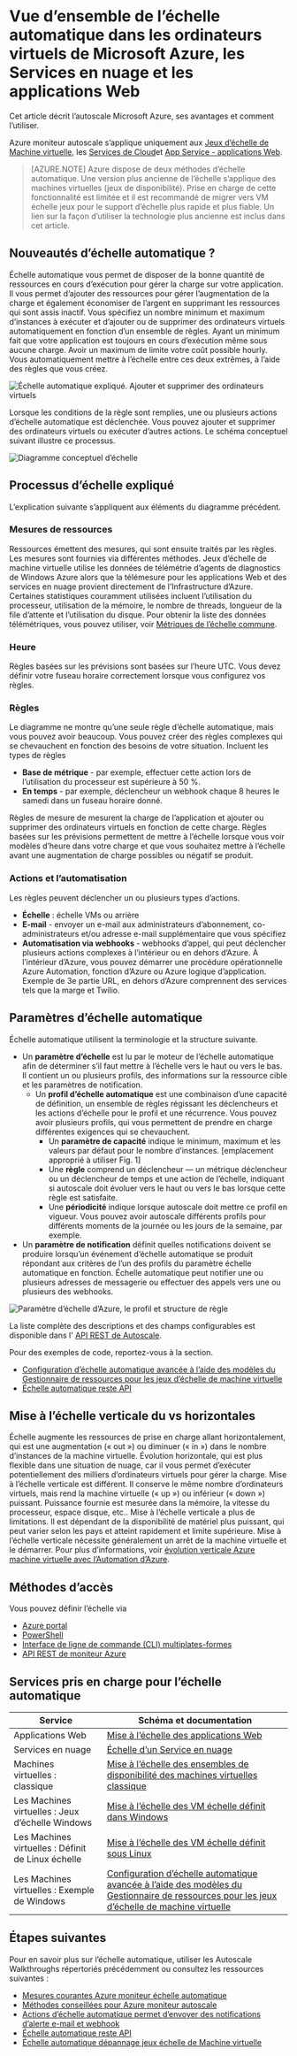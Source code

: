 <properties
    pageTitle="Vue d’ensemble de l’échelle automatique dans les ordinateurs virtuels de Microsoft Azure, les Services en nuage et les applications Web | Microsoft Azure"
    description="Vue d’ensemble de l’échelle automatique dans Microsoft Azure. S’applique aux ordinateurs virtuels, les Services en nuage et les applications Web."
    authors="rboucher"
    manager="carolz"
    editor=""
    services="monitoring-and-diagnostics"
    documentationCenter="monitoring-and-diagnostics"/>

<tags
    ms.service="monitoring-and-diagnostics"
    ms.workload="na"
    ms.tgt_pltfrm="na"
    ms.devlang="na"
    ms.topic="article"
    ms.date="09/06/2016"
    ms.author="robb"/>

# <a name="overview-of-autoscale-in-microsoft-azure-virtual-machines-cloud-services-and-web-apps"></a>Vue d’ensemble de l’échelle automatique dans les ordinateurs virtuels de Microsoft Azure, les Services en nuage et les applications Web

Cet article décrit l’autoscale Microsoft Azure, ses avantages et comment l’utiliser.  

Azure moniteur autoscale s’applique uniquement aux [Jeux d’échelle de Machine virtuelle](https://azure.microsoft.com/services/virtual-machine-scale-sets/), les [Services de Cloud](https://azure.microsoft.com/services/cloud-services/)et [App Service - applications Web](https://azure.microsoft.com/services/app-service/web/).

>[AZURE.NOTE] Azure dispose de deux méthodes d’échelle automatique. Une version plus ancienne de l’échelle s’applique des machines virtuelles (jeux de disponibilité). Prise en charge de cette fonctionnalité est limitée et il est recommandé de migrer vers VM échelle jeux pour le support d’échelle plus rapide et plus fiable. Un lien sur la façon d’utiliser la technologie plus ancienne est inclus dans cet article.  


## <a name="what-is-autoscale"></a>Nouveautés d’échelle automatique ?

Échelle automatique vous permet de disposer de la bonne quantité de ressources en cours d’exécution pour gérer la charge sur votre application. Il vous permet d’ajouter des ressources pour gérer l’augmentation de la charge et également économiser de l’argent en supprimant les ressources qui sont assis inactif. Vous spécifiez un nombre minimum et maximum d’instances à exécuter et d’ajouter ou de supprimer des ordinateurs virtuels automatiquement en fonction d’un ensemble de règles. Ayant un minimum fait que votre application est toujours en cours d’exécution même sous aucune charge. Avoir un maximum de limite votre coût possible hourly. Vous automatiquement mettre à l’échelle entre ces deux extrêmes, à l’aide des règles que vous créez.

 ![Échelle automatique expliqué. Ajouter et supprimer des ordinateurs virtuels](./media/monitoring-autoscale-overview/AutoscaleConcept.png)

Lorsque les conditions de la règle sont remplies, une ou plusieurs actions d’échelle automatique est déclenchée. Vous pouvez ajouter et supprimer des ordinateurs virtuels ou exécuter d’autres actions. Le schéma conceptuel suivant illustre ce processus.  

 ![Diagramme conceptuel d’échelle](./media/monitoring-autoscale-overview/AutoscaleOverview3.png)


## <a name="autoscale-process-explained"></a>Processus d’échelle expliqué
L’explication suivante s’appliquent aux éléments du diagramme précédent.   

### <a name="resource-metrics"></a>Mesures de ressources
Ressources émettent des mesures, qui sont ensuite traités par les règles. Les mesures sont fournies via différentes méthodes.
Jeux d’échelle de machine virtuelle utilise les données de télémétrie d’agents de diagnostics de Windows Azure alors que la télémesure pour les applications Web et des services en nuage provient directement de l’Infrastructure d’Azure. Certaines statistiques couramment utilisées incluent l’utilisation du processeur, utilisation de la mémoire, le nombre de threads, longueur de la file d’attente et l’utilisation du disque. Pour obtenir la liste des données télémétriques, vous pouvez utiliser, voir [Métriques de l’échelle commune](insights-autoscale-common-metrics.md).

### <a name="time"></a>Heure
Règles basées sur les prévisions sont basées sur l’heure UTC. Vous devez définir votre fuseau horaire correctement lorsque vous configurez vos règles.  

### <a name="rules"></a>Règles
Le diagramme ne montre qu’une seule règle d’échelle automatique, mais vous pouvez avoir beaucoup. Vous pouvez créer des règles complexes qui se chevauchent en fonction des besoins de votre situation.  Incluent les types de règles  

 - **Base de métrique** - par exemple, effectuer cette action lors de l’utilisation du processeur est supérieure à 50 %.
 - **En temps** - par exemple, déclencheur un webhook chaque 8 heures le samedi dans un fuseau horaire donné.

Règles de mesure de mesurent la charge de l’application et ajouter ou supprimer des ordinateurs virtuels en fonction de cette charge. Règles basées sur les prévisions permettent de mettre à l’échelle lorsque vous voir modèles d’heure dans votre charge et que vous souhaitez mettre à l’échelle avant une augmentation de charge possibles ou négatif se produit.  


### <a name="actions-and-automation"></a>Actions et l’automatisation

Les règles peuvent déclencher un ou plusieurs types d’actions.

- **Échelle** : échelle VMs ou arrière
- **E-mail** - envoyer un e-mail aux administrateurs d’abonnement, co-administrateurs et/ou adresse e-mail supplémentaire que vous spécifiez
- **Automatisation via webhooks** - webhooks d’appel, qui peut déclencher plusieurs actions complexes à l’intérieur ou en dehors d’Azure. À l’intérieur d’Azure, vous pouvez démarrer une procédure opérationnelle Azure Automation, fonction d’Azure ou Azure logique d’application. Exemple de 3e partie URL, en dehors d’Azure comprennent des services tels que la marge et Twilio.


## <a name="autoscale-settings"></a>Paramètres d’échelle automatique
Échelle automatique utilisent la terminologie et la structure suivante.

- Un **paramètre d’échelle** est lu par le moteur de l’échelle automatique afin de déterminer s’il faut mettre à l’échelle vers le haut ou vers le bas. Il contient un ou plusieurs profils, des informations sur la ressource cible et les paramètres de notification.
    - Un **profil d’échelle automatique** est une combinaison d’une capacité de définition, un ensemble de règles régissant les déclencheurs et les actions d’échelle pour le profil et une récurrence. Vous pouvez avoir plusieurs profils, qui vous permettent de prendre en charge différentes exigences qui se chevauchent.
        - Un **paramètre de capacité** indique le minimum, maximum et les valeurs par défaut pour le nombre d’instances. [emplacement approprié à utiliser Fig. 1]
        - Une **règle** comprend un déclencheur — un métrique déclencheur ou un déclencheur de temps et une action de l’échelle, indiquant si autoscale doit évoluer vers le haut ou vers le bas lorsque cette règle est satisfaite.
        - Une **périodicité** indique lorsque autoscale doit mettre ce profil en vigueur. Vous pouvez avoir autoscale différents profils pour différents moments de la journée ou les jours de la semaine, par exemple.
- Un **paramètre de notification** définit quelles notifications doivent se produire lorsqu’un événement d’échelle automatique se produit répondant aux critères de l’un des profils du paramètre échelle automatique en fonction. Échelle automatique peut notifier une ou plusieurs adresses de messagerie ou effectuer des appels vers une ou plusieurs des webhooks.

![Paramètre d’échelle d’Azure, le profil et structure de règle](./media/monitoring-autoscale-overview/AzureResourceManagerRuleStructure3.png)

La liste complète des descriptions et des champs configurables est disponible dans l' [API REST de Autoscale](https://msdn.microsoft.com/library/dn931928.aspx).

Pour des exemples de code, reportez-vous à la section.

* [Configuration d’échelle automatique avancée à l’aide des modèles du Gestionnaire de ressources pour les jeux d’échelle de machine virtuelle](insights-advanced-autoscale-virtual-machine-scale-sets.md)  
* [Échelle automatique reste API](https://msdn.microsoft.com/library/dn931953.aspx)



## <a name="horizontal-vs-vertical-scaling"></a>Mise à l’échelle verticale du vs horizontales

Échelle augmente les ressources de prise en charge allant horizontalement, qui est une augmentation (« out ») ou diminuer (« in ») dans le nombre d’instances de la machine virtuelle.  Évolution horizontale, qui est plus flexible dans une situation de nuage, car il vous permet d’exécuter potentiellement des milliers d’ordinateurs virtuels pour gérer la charge. Mise à l’échelle verticale est différent. Il conserve le même nombre d’ordinateurs virtuels, mais rend la machine virtuelle (« up ») ou inférieur (« down ») puissant. Puissance fournie est mesurée dans la mémoire, la vitesse du processeur, espace disque, etc..  Mise à l’échelle verticale a plus de limitations. Il est dépendant de la disponibilité de matériel plus puissant, qui peut varier selon les pays et atteint rapidement et limite supérieure. Mise à l’échelle verticale nécessite généralement un arrêt de la machine virtuelle et le démarrer. Pour plus d’informations, voir [évolution verticale Azure machine virtuelle avec l’Automation d’Azure](../virtual-machines/virtual-machines-linux-vertical-scaling-automation.md).


## <a name="methods-of-access"></a>Méthodes d’accès
Vous pouvez définir l’échelle via

- [Azure portal](insights-how-to-scale.md)
- [PowerShell](insights-powershell-samples.md#create-and-manage-autoscale-settings)
- [Interface de ligne de commande (CLI) multiplates-formes](insights-cli-samples.md#autoscale )
- [API REST de moniteur Azure](https://msdn.microsoft.com/library/azure/dn931953.aspx )

## <a name="supported-services-for-autoscale"></a>Services pris en charge pour l’échelle automatique


| Service                              | Schéma et documentation                                       |
|--------------------------------------|-----------------------------------------------------|
| Applications Web                             | [Mise à l’échelle des applications Web](insights-how-to-scale.md)              |
| Services en nuage                       | [Échelle d’un Service en nuage](../cloud-services/cloud-services-how-to-scale.md) |
| Machines virtuelles : classique           | [Mise à l’échelle des ensembles de disponibilité des machines virtuelles classique](https://blogs.msdn.microsoft.com/kaevans/2015/02/20/autoscaling-azurevirtual-machines/) |
| Les Machines virtuelles : Jeux d’échelle Windows| [Mise à l’échelle des VM échelle définit dans Windows](../virtual-machine-scale-sets/virtual-machine-scale-sets-windows-autoscale.md)  |
| Les Machines virtuelles : Définit de Linux échelle  | [Mise à l’échelle des VM échelle définit sous Linux](../virtual-machine-scale-sets/virtual-machine-scale-sets-linux-autoscale.md) |
| Les Machines virtuelles : Exemple de Windows   | [Configuration d’échelle automatique avancée à l’aide des modèles du Gestionnaire de ressources pour les jeux d’échelle de machine virtuelle](insights-advanced-autoscale-virtual-machine-scale-sets.md) |

## <a name="next-steps"></a>Étapes suivantes

Pour en savoir plus sur l’échelle automatique, utiliser les Autoscale Walkthroughs répertoriés précédemment ou consultez les ressources suivantes :

- [Mesures courantes Azure moniteur échelle automatique](insights-autoscale-common-metrics.md)
- [Méthodes conseillées pour Azure moniteur autoscale](insights-autoscale-best-practices.md)
- [Actions d’échelle automatique permet d’envoyer des notifications d’alerte e-mail et webhook](insights-autoscale-to-webhook-email.md)
- [Échelle automatique reste API](https://msdn.microsoft.com/library/dn931953.aspx)
- [Échelle automatique dépannage jeux échelle de Machine virtuelle](../virtual-machine-scale-sets/virtual-machine-scale-sets-troubleshoot.md)
